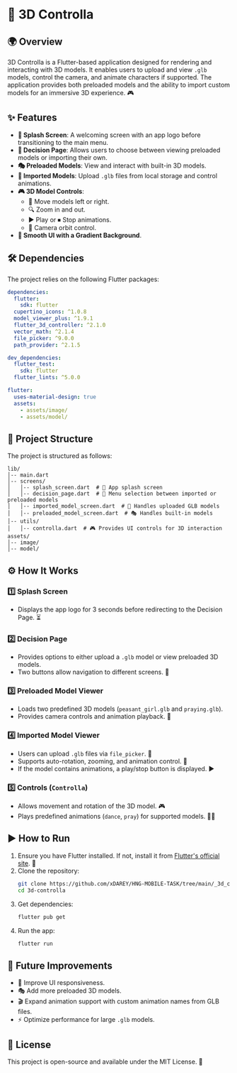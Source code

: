 # 🚀 3D Controlla

## 🌍 Overview
3D Controlla is a Flutter-based application designed for rendering and interacting with 3D models. It enables users to upload and view `.glb` models, control the camera, and animate characters if supported. The application provides both preloaded models and the ability to import custom models for an immersive 3D experience. 🎮

## ✨ Features
- **📱 Splash Screen**: A welcoming screen with an app logo before transitioning to the main menu.
- **📌 Decision Page**: Allows users to choose between viewing preloaded models or importing their own.
- **🎭 Preloaded Models**: View and interact with built-in 3D models.
- **📂 Imported Models**: Upload `.glb` files from local storage and control animations.
- **🎮 3D Model Controls**:
  - 🔄 Move models left or right.
  - 🔍 Zoom in and out.
  - ▶️ Play or ⏹ Stop animations.
  - 🎥 Camera orbit control.
- **🌈 Smooth UI with a Gradient Background**.

## 🛠 Dependencies
The project relies on the following Flutter packages:
```yaml
dependencies:
  flutter:
    sdk: flutter
  cupertino_icons: ^1.0.8
  model_viewer_plus: ^1.9.1
  flutter_3d_controller: ^2.1.0
  vector_math: ^2.1.4
  file_picker: ^9.0.0
  path_provider: ^2.1.5

dev_dependencies:
  flutter_test:
    sdk: flutter
  flutter_lints: ^5.0.0

flutter:
  uses-material-design: true
  assets:
    - assets/image/
    - assets/model/
```

## 📁 Project Structure
The project is structured as follows:
```
lib/
│-- main.dart
│-- screens/
│   │-- splash_screen.dart  # 🚀 App splash screen
│   │-- decision_page.dart  # 📌 Menu selection between imported or preloaded models
│   │-- imported_model_screen.dart  # 📂 Handles uploaded GLB models
│   │-- preloaded_model_screen.dart  # 🎭 Handles built-in models
│-- utils/
│   │-- controlla.dart  # 🎮 Provides UI controls for 3D interaction
assets/
│-- image/
│-- model/
```

## ⚙️ How It Works
### 1️⃣ Splash Screen
- Displays the app logo for 3 seconds before redirecting to the Decision Page. ⏳

### 2️⃣ Decision Page
- Provides options to either upload a `.glb` model or view preloaded 3D models.
- Two buttons allow navigation to different screens. 🔘

### 3️⃣ Preloaded Model Viewer
- Loads two predefined 3D models (`peasant_girl.glb` and `praying.glb`).
- Provides camera controls and animation playback. 🎥

### 4️⃣ Imported Model Viewer
- Users can upload `.glb` files via `file_picker`. 📂
- Supports auto-rotation, zooming, and animation control. 🔄
- If the model contains animations, a play/stop button is displayed. ▶️

### 5️⃣ Controls (`Controlla`)
- Allows movement and rotation of the 3D model. 🎮
- Plays predefined animations (`dance`, `pray`) for supported models. 🕺🙏

## ▶️ How to Run
1. Ensure you have Flutter installed. If not, install it from [Flutter's official site](https://flutter.dev/docs/get-started/install). 🔧
2. Clone the repository:
   ```sh
   git clone https://github.com/xDAREY/HNG-MOBILE-TASK/tree/main/_3d_controlla
   cd 3d-controlla
   ```
3. Get dependencies:
   ```sh
   flutter pub get
   ```
4. Run the app:
   ```sh
   flutter run
   ```

## 🚀 Future Improvements
- 📱 Improve UI responsiveness.
- 🎭 Add more preloaded 3D models.
- 🎬 Expand animation support with custom animation names from GLB files.
- ⚡ Optimize performance for large `.glb` models.

## 📜 License
This project is open-source and available under the MIT License. 📝


